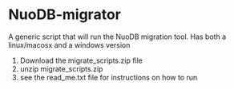 NuoDB-migrator
==============

A generic script that will run the NuoDB migration tool. Has both a linux/macosx and a windows version

1) Download the migrate_scripts.zip file
2) unzip migrate_scripts.zip
3) see the read_me.txt file for instructions on how to run



